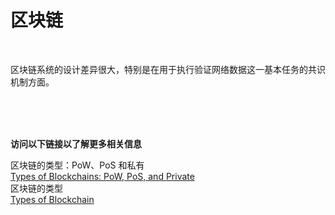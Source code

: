 # 区块链<br>

<br>

区块链系统的设计差异很大，特别是在用于执行验证网络数据这一基本任务的共识机制方面。

<br>
<br>
<br>

**访问以下链接以了解更多相关信息**<br>

区块链的类型：PoW、PoS 和私有<br>
[Types of Blockchains: PoW, PoS, and Private](https://www.gemini.com/cryptopedia/blockchain-types-pow-pos-private)<br>
区块链的类型<br>
[Types of Blockchain](https://www.geeksforgeeks.org/types-of-blockchain/)<br>